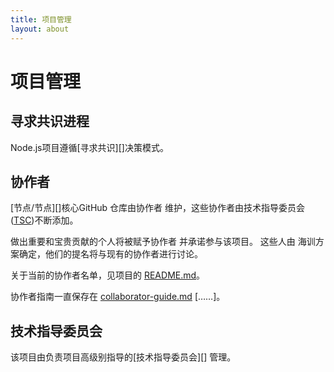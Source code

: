 ```yaml
---
title: 项目管理
layout: about
---
```


# 项目管理

## 寻求共识进程

Node.js项目遵循\[寻求共识]\[]决策模式。

## 协作者

\[节点/节点]\[]核心GitHub 仓库由协作者
维护，这些协作者由技术指导委员会([TSC][])不断添加。

做出重要和宝贵贡献的个人将被赋予协作者
并承诺参与该项目。 这些人由
海训方案确定，他们的提名将与现有的协作者进行讨论。

关于当前的协作者名单，见项目的 [README.md][]。

协作者指南一直保存在 [collaborator-guide.md] \[……]。

## 技术指导委员会

该项目由负责项目高级别指导的\[技术指导委员会]\[]
管理。

[consensus seeking]: https://en.wikipedia.org/wiki/Consensus-searing_decision-making

[readme.md]: https://github.com/nodejs/node/blob/main/README.md#current-project-team-members

[tsc]: https://github.com/nodejs/TSC

[technical steering committee (tsc)]: https://github.com/nodejs/TSC/blob/main/TSC-Charter.md

[collaborator-guide.md]: https://github.com/nodejs/node/blob/main/doc/contributing/collaborator-guide.md

[nodejs/node]: https://github.com/nodejs/node
